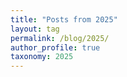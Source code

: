 ```yaml
---
title: "Posts from 2025"
layout: tag
permalink: /blog/2025/
author_profile: true
taxonomy: 2025
---
```

